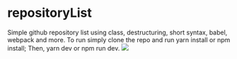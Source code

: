 # repositoryList
Simple github repository list using class, destructuring, short syntax, babel, webpack and more.
<span>To run simply clone the repo and run yarn install or npm install; Then, yarn dev or npm run dev.</span>
<img src="https://i.imgur.com/9ERbM7D.png"></img>
